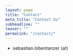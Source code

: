 ```yaml
---
layout: page
title: "Contact"
meta_title: "Contact Us"
subheadline: ""
teaser: ""
permalink: "/contact/"
---
```


- sebastian.lobentanzer (at) 
<!-- - [Google Forms][2] -->


 <!-- [1]: http://www.wufoo.com/ -->
 <!-- [2]: https://www.google.com/intl/de_de/forms/about/ -->
